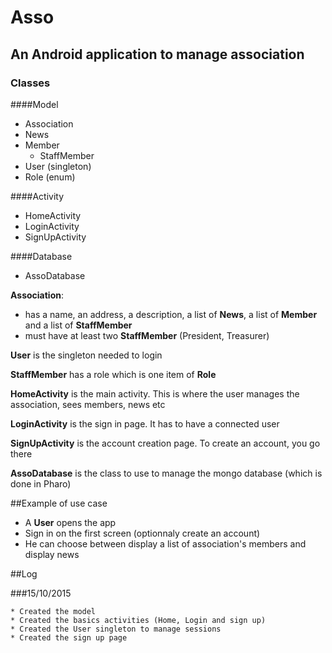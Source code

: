 # Asso
## An Android application to manage association

### Classes

####Model
* Association
* News
* Member
  * StaffMember
* User (singleton)
* Role (enum)

####Activity

* HomeActivity
* LoginActivity
* SignUpActivity

####Database

* AssoDatabase

**Association**:

* has a name, an address, a description, a list of **News**, a list of **Member** and a list of **StaffMember**
* must have at least two **StaffMember** (President, Treasurer)

**User** is the singleton needed to login

**StaffMember** has a role which is one item of **Role**

**HomeActivity** is the main activity. This is where the user manages the association, sees members, news etc

**LoginActivity** is the sign in page. It has to have a connected user

**SignUpActivity** is the account creation page. To create an account, you go there

**AssoDatabase** is the class to use to manage the mongo database (which is done in Pharo)

##Example of use case

* A **User** opens the app
* Sign in on the first screen (optionnaly create an account)
* He can choose between display a list of association's members and display news

##Log

###15/10/2015

	* Created the model 
	* Created the basics activities (Home, Login and sign up)
	* Created the User singleton to manage sessions
	* Created the sign up page